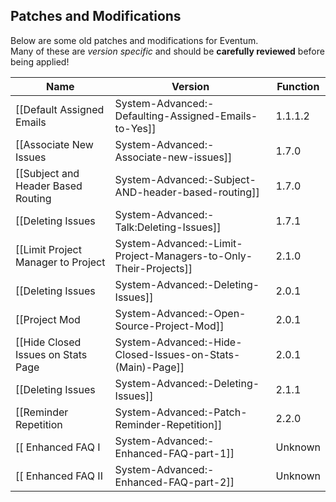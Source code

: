 ## Patches and Modifications

Below are some old patches and modifications for Eventum.  
Many of these are _version specific_ and should be **carefully reviewed** before being applied!

| Name  | Version | Function |
| ------------- | ------------- | ------------- |
| [[Default Assigned Emails|System-Advanced:-Defaulting-Assigned-Emails-to-Yes]] | 1.1.1.2  | Fix Assigned E-Mail |
| [[Associate New Issues|System-Advanced:-Associate-new-issues]]  | 1.7.0 | Associate incoming emails only with new issues  | 
| [[Subject and Header Based Routing|System-Advanced:-Subject-AND-header-based-routing]] | 1.7.0 | Disables header based routing, when Subject based routing is enabled |
| [[Deleting Issues|System-Advanced:-Talk:Deleting-Issues]] | 1.7.1 | Permanently Delete Issue |
| [[Limit Project Manager to Project|System-Advanced:-Limit-Project-Managers-to-Only-Their-Projects]] | 2.1.0 | Limit Manager to Specific Project |
| [[Deleting Issues|System-Advanced:-Deleting-Issues]] | 2.0.1 | Permanently Delete Issue |
| [[Project Mod|System-Advanced:-Open-Source-Project-Mod]] | 2.0.1 | Anonymous (non-registered) User Access |
| [[Hide Closed Issues on Stats Page|System-Advanced:-Hide-Closed-Issues-on-Stats-(Main)-Page]] | 2.0.1 | Hide Closed Issues in Report |
| [[Deleting Issues|System-Advanced:-Deleting-Issues]] | 2.1.1 | Permanently Delete Issue |
| [[Reminder Repetition|System-Advanced:-Patch-Reminder-Repetition]] | 2.2.0 | Increase E-Mail Reminders |
| [[ Enhanced FAQ I|System-Advanced:-Enhanced-FAQ-part-1]] | Unknown | Enhanced FAQ (Part 1) |
| [[ Enhanced FAQ II|System-Advanced:-Enhanced-FAQ-part-2]] | Unknown | Enhanced FAQ (Part 2) |